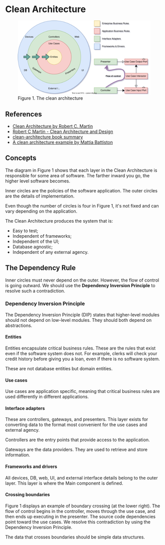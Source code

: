 <h1>Clean Architecture</h1>

<figure>
  <img
  src="docs/clean-architecture-0.svg"
  alt="The beautiful Clean Architecture">
  <figcaption>Figure 1. The clean architecture</figcaption>
</figure>

<h2>References</h2>

* [Clean Architecture by Robert C. Martin](https://www.goodreads.com/book/show/18043011-clean-architecture)
* [Robert C Martin - Clean Architecture and Design](https://www.youtube.com/watch?v=Nsjsiz2A9mg)
* [clean-architecture book summary](https://github.com/serodriguez68/clean-architecture)
* [A clean architecture example by Mattia Battiston](https://hackmd.io/@pierodibello/S1JvdXoKP#)

<h2>Concepts</h2>

The diagram in Figure 1 shows that each layer in the Clean Architecture
is responsible for some area of software. The farther inward you go, the
higher level software becomes.

Inner circles are the policies of the software application. The outer
circles are the details of implementation.

Even though the number of circles is four in Figure 1, it's not
fixed and can vary depending on the application.

The Clean Architecture produces the system that is:
<ul>
    <li>Easy to test;</li>
    <li>Independent of frameworks;</li>
    <li>Independent of the UI;</li>
    <li>Database agnostic;</li>
    <li>Independent of any external agency.</li>
</ul>

<h2>The Dependency Rule</h2>

Inner circles must never depend on the outer. However, the flow of
control is going outward. We should use the <b>Dependency Inversion
Principle</b> to resolve such a contradiction.

<h3>Dependency Inversion Principle</h3>

The Dependency Inversion Principle (DIP) states that higher-level
modules should not depend on low-level modules. They should both
depend on abstractions.

<h4>Entities</h4>

Entities encapsulate critical business rules. These are the rules
that exist even if the software system does not. For example,
clerks will check your credit history before giving you a loan, even
if there is no software system.

These are not database entities but domain entities.

<h4>Use cases</h4>

Use cases are application specific, meaning that critical business rules
are used differently in different applications.

<h4>Interface adapters</h4>

These are controllers, gateways, and presenters. This layer exists for
converting data to the format most convenient for the use cases and
external agency.

Controllers are the entry points that provide access to the application.

Gateways are the data providers. They are used to retrieve and store
information.

<h4>Frameworks and drivers</h4>

All devices, DB, web, UI, and external interface details belong to the
outer layer. This layer is where the Main component is defined.

<h4>Crossing boundaries</h4>

Figure 1 displays an example of boundary crossing (at the lower right).
The flow of control begins in the controller, moves through the use case,
and then ends up executing in the presenter. The source code dependencies
point toward the use cases. We resolve this contradiction by using the
Dependency Inversion Principle.

The data that crosses boundaries should be simple data structures.
